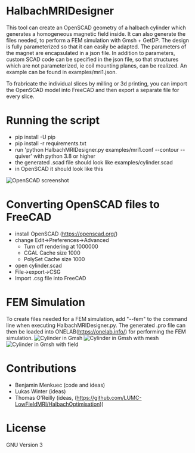 # HalbachMRIDesigner
This tool can create an OpenSCAD geometry of a halbach cylinder which generates a homogeneous magnetic field inside. It can also generate the files needed, to perform a FEM simulation with Gmsh + GetDP.
The design is fully parameterized so that it can easily be adapted. The parameters of the magnet are encapsulated in a json file. In addition to parameters, custom SCAD code can be specified in the json file, so that structures which are not parameterized, ie coil mounting planes, can be realized. An example can be found in examples/mri1.json.

To frabricate the individual slices by milling or 3d printing, you can import the OpenSCAD model into FreeCAD and then export a separate file for every slice.

# Running the script
- pip install -U pip
- pip install -r requirements.txt
- run 'python HalbachMRIDesigner.py examples/mri1.conf --contour --quiver' with python 3.8 or higher
- the generated .scad file should look like examples/cylinder.scad
- in OpenSCAD it should look like this

![OpenSCAD screenshot](https://github.com/menkueclab/HalbachMRIDesigner/blob/master/examples/cylinder.png?raw=true)

# Converting OpenSCAD files to FreeCAD
- install OpenSCAD (https://openscad.org/)
- change Edit->Preferences->Advanced
  - Turn off rendering at 1000000
  - CGAL Cache size 1000
  - PolySet Cache size 1000
- open cylinder.scad
- File->export->CSG
- Import .csg file into FreeCAD

# FEM Simulation
To create files needed for a FEM simulation, add "--fem" to the command line when executing HalbachMRIDesigner.py. The generated .pro file can then be loaded into ONELAB(https://onelab.info/) for performing the FEM simulation.
![Cylinder in Gmsh](https://github.com/menkueclab/HalbachMRIDesigner/blob/master/examples/cylinderNoMesh.png?raw=true)
![Cylinder in Gmsh with mesh](https://github.com/menkueclab/HalbachMRIDesigner/blob/master/examples/cylinderMesh.png?raw=true)
![Cylinder in Gmsh with field](https://github.com/menkueclab/HalbachMRIDesigner/blob/master/examples/cylinderFEMfield.png?raw=true)

# Contributions
- Benjamin Menkuec (code and ideas)
- Lukas Winter (ideas)
- Thomas O'Reilly (ideas, (https://github.com/LUMC-LowFieldMRI/HalbachOptimisation))

# License
GNU Version 3
